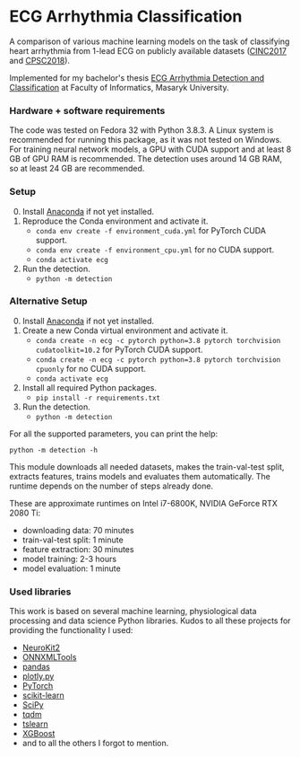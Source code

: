# ECG Arrhythmia Classification

A comparison of various machine learning models on the task of classifying heart arrhythmia from 1-lead ECG on publicly available datasets ([CINC2017](https://physionet.org/content/challenge-2017/1.0.0/) and [CPSC2018](http://2018.icbeb.org/Challenge.html)).

Implemented for my bachelor's thesis [ECG Arrhythmia Detection and Classification](https://github.com/adamivora/ecg_arrhythmia_classification/blob/master/thesis/ECG_Arrhythmia_Detection_and_Classification.pdf) at Faculty of Informatics, Masaryk University.    

### Hardware + software requirements
The code was tested on Fedora 32 with Python 3.8.3. A Linux system is recommended for running this package, as it was not tested on Windows.
For training neural network models, a GPU with CUDA support and at least 8 GB of GPU RAM is recommended. The detection uses around 14 GB RAM, so at least 24 GB are recommended.  

### Setup
0. Install [Anaconda](https://www.anaconda.com/) if not yet installed.
1. Reproduce the Conda environment and activate it.
    - `conda env create -f environment_cuda.yml` for PyTorch CUDA support.
    - `conda env create -f environment_cpu.yml` for no CUDA support.
    - `conda activate ecg`
2. Run the detection.
    - `python -m detection`

### Alternative Setup
0. Install [Anaconda](https://www.anaconda.com/) if not yet installed.
1. Create a new Conda virtual environment and activate it.
    - `conda create -n ecg -c pytorch python=3.8 pytorch torchvision cudatoolkit=10.2` for PyTorch CUDA support.
    - `conda create -n ecg -c pytorch python=3.8 pytorch torchvision cpuonly` for no CUDA support.
    - `conda activate ecg`
2. Install all required Python packages.
    - `pip install -r requirements.txt`
3. Run the detection.
    - `python -m detection`
    
For all the supported parameters, you can print the help:

`python -m detection -h`


This module downloads all needed datasets, makes the train-val-test split, extracts features, trains models and evaluates them automatically. The runtime depends on the number of steps already done.

These are approximate runtimes on Intel i7-6800K, NVIDIA GeForce RTX 2080 Ti:
- downloading data: 70 minutes
- train-val-test split: 1 minute
- feature extraction: 30 minutes
- model training: 2-3 hours
- model evaluation: 1 minute

### Used libraries
This work is based on several machine learning, physiological data processing and data science Python libraries.
Kudos to all these projects for providing the functionality I used:
- [NeuroKit2](https://github.com/neuropsychology/NeuroKit)
- [ONNXMLTools](https://github.com/onnx/onnxmltools)
- [pandas](https://github.com/pandas-dev/pandas)
- [plotly.py](https://github.com/plotly/plotly.py)
- [PyTorch](https://github.com/pytorch/pytorch)
- [scikit-learn](https://github.com/scikit-learn/scikit-learn)
- [SciPy](https://github.com/scipy/scipy)
- [tqdm](https://github.com/tqdm/tqdm)
- [tslearn](https://github.com/tslearn-team/tslearn)
- [XGBoost](https://github.com/dmlc/xgboost)
- and to all the others I forgot to mention.
